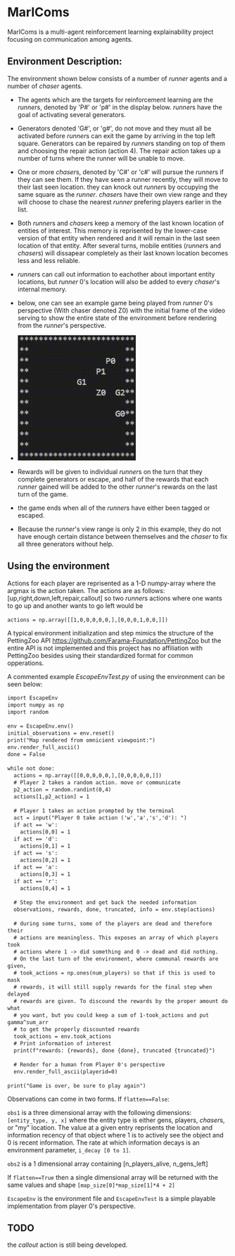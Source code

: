 # MarlComs
MarlComs is a multi-agent reinforcement learning explainability project focusing on communication among agents.

## Environment Description:

The environment shown below consists of a number of *runner* agents and a number of *chaser* agents. 
- The agents which are the targets for reinforcement learning are the *runner*s, denoted by 'P#' or 'p#' in the display below. *runner*s have the goal of activating several generators. 
- Generators denoted 'G#', or 'g#', do not move and they must all be activated before *runner*s can exit the game by arriving in the top left square. Generators can be repaired by *runner*s standing on top of them and choosing the repair action (action 4). The repair action takes up a number of turns where the runner will be unable to move.
- One or more *chaser*s, denoted by 'C#' or 'c#' will pursue the *runner*s if they can see them. If they have seen a runner recently, they will move to their last seen location. they can knock out *runner*s by occupying the same square as the *runner*. *chaser*s have their own view range and they will choose to chase the nearest *runner* prefering players earlier in the list. 
- Both *runner*s and *chaser*s keep a memory of the last known location of entities of interest. This memory is reprisented by the lower-case version of that entity when rendered and it will remain in the last seen location of that entity. After several turns, mobile entities (*runner*s and *chaser*s) will dissapear completely as their last known location becomes less and less reliable. 
- *runner*s can call out information to eachother about important entity locations, but *runner* 0's location will also be added to every *chaser*'s internal memory.
- below, one can see an example game being played from *runner* 0's perspective (With chaser denoted Z0) with the initial frame of the video serving to show the entire state of the environment before rendering from the *runner*'s perspective. 


- ![zombgif](zombAI.gif)

- Rewards will be given to individual *runner*s on the turn that they complete generators or escape, and half of the rewards that each *runner* gained will be added to the other *runner*'s rewards on the last turn of the game.
- the game ends when all of the *runner*s have either been tagged or escaped. 
- Because the *runner*'s view range is only 2 in this example, they do not have enough certain distance between themselves and the *chaser* to fix all three generators without help. 


## Using the environment

Actions for each player are reprisented as a 1-D numpy-array where the argmax is the action taken. The actions are as follows: [up,right,down,left,repair,callout] so two *runner*s actions where one wants to go up and another wants to go left would be

```actions = np.array([[1,0,0,0,0,0,],[0,0,0,1,0,0,]])```

A typical environment initialization and step mimics the structure of the PettingZoo API https://github.com/Farama-Foundation/PettingZoo but the entire API is not implemented and this project has no affiliation with PettingZoo besides using their standardized format for common opperations.

A commented example *EscapeEnvTest.py* of using the environment can be seen below:

```
import EscapeEnv
import numpy as np
import random

env = EscapeEnv.env()
initial_observations = env.reset()
print("Map rendered from omnicient viewpoint:")
env.render_full_ascii()
done = False

while not done:
  actions = np.array([[0,0,0,0,0,],[0,0,0,0,0,]])
  # Player 2 takes a random action. move or communicate
  p2_action = random.randint(0,4)
  actions[1,p2_action] = 1

  # Player 1 takes an action prompted by the terminal
  act = input("Player 0 take action ('w','a','s','d'): ")
  if act == 'w':
    actions[0,0] = 1
  if act == 'd':
    actions[0,1] = 1
  if act == 's':
    actions[0,2] = 1
  if act == 'a':
    actions[0,3] = 1
  if act == 'r':
    actions[0,4] = 1

  # Step the environment and get back the needed information
  observations, rewards, done, truncated, info = env.step(actions)
  
  # during some turns, some of the players are dead and therefore their
  # actions are meaningless. This exposes an array of which players took
  # actions where 1 -> did something and 0 -> dead and did nothing. 
  # On the last turn of the environment, where communal rewards are given,
  # took_actions = np.ones(num_players) so that if this is used to mask
  # rewards, it will still supply rewards for the final step when delayed 
  # rewards are given. To discound the rewards by the proper amount do what
  # you want, but you could keep a sum of 1-took_actions and put gamma^sum_arr
  # to get the properly discounted rewards
  took_actions = env.took_actions
  # Print information of interest
  print(f"rewards: {rewards}, done {done}, truncated {truncated}")
  
  # Render for a human from Player 0's perspective
  env.render_full_ascii(playerid=0)

print("Game is over, be sure to play again")
```

Observations can come in two forms. If `flatten==False`:

`obs1` is a three dimensional array with the following dimensions: `[entity_type, y, x]` where the entity type is either gens, players, *chaser*s, or "my" location. The value at a given entry reprisents the location and information recency of that object where 1 is to actively see the object and 0 is recent information. The rate at which information decays is an environment parameter, `i_decay [0 to 1]`. 

`obs2` is a 1 dimensional array containing [n_players_alive, n_gens_left]

If `flatten==True` then a single dimensional array will be returned with the same values and shape `[map_size[0]*map_size[1]*4 + 2]`

`EscapeEnv` is the environment file and `EscapeEnvTest` is a simple playable implementation from player 0's perspective.

## TODO

the *callout* action is still being developed.  

